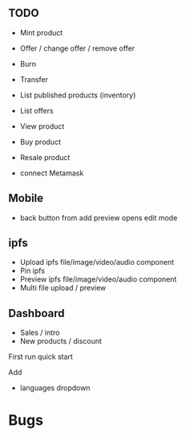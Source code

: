 ## TODO

- Mint product
- Offer / change offer / remove offer 
- Burn 
- Transfer
- List published products (inventory)
- List offers
- View product
- Buy product
- Resale product

- connect Metamask

## Mobile
- back button from add preview opens edit mode

## ipfs
- Upload ipfs file/image/video/audio component
- Pin ipfs
- Preview ipfs file/image/video/audio component
- Multi file upload / preview

## Dashboard
- Sales / intro
- New products / discount


First run quick start


Add
- languages dropdown


# Bugs


